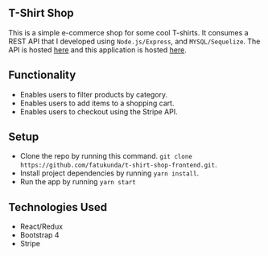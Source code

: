 ## T-Shirt Shop

This is a simple e-commerce shop for some cool T-shirts. It consumes a REST API that I developed using `Node.js/Express`, and `MYSQL/Sequelize`. The API is hosted [here](https://shop-tshirt.herokuapp.com/) and this application is hosted [here](https://tee-shop.netlify.com/).

## Functionality

 - Enables users to filter products by category.
 - Enables users to add items to a shopping cart.
 - Enables users to checkout using the Stripe API.


 ## Setup
  - Clone the repo by running this command. `git clone https://github.com/fatukunda/t-shirt-shop-frontend.git`.
  - Install project dependencies by running `yarn install`.
  - Run the app by running `yarn start`
 ## Technologies Used

  - React/Redux
  - Bootstrap 4
  - Stripe